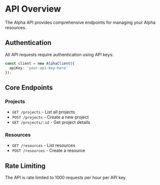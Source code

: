 # API Overview

The Alpha API provides comprehensive endpoints for managing your Alpha resources.

## Authentication

All API requests require authentication using API keys:

```typescript
const client = new AlphaClient({
  apiKey: 'your-api-key-here'
});
```

## Core Endpoints

### Projects

- `GET /projects` - List all projects
- `POST /projects` - Create a new project
- `GET /projects/:id` - Get project details

### Resources

- `GET /resources` - List resources
- `POST /resources` - Create a resource

## Rate Limiting

The API is rate limited to 1000 requests per hour per API key.
